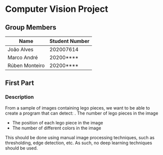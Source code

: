 # Computer Vision Project

## Group Members

|      Name      | Student Number |
| -------------- | -------------- |
| João Alves     |   202007614    |
| Marco André    |   20200****    |
| Rúben Monteiro |   20200****    |

## First Part

### Description

From a sample of images containing lego pieces, we want to be able to create a program that can detect:
. The number of lego pieces in the image
- The position of each lego piece in the image
- The number of different colors in the image

This should be done using manual image processing techniques, such as thresholding, edge detection, etc. As such, no deep learning techniques should be used.

